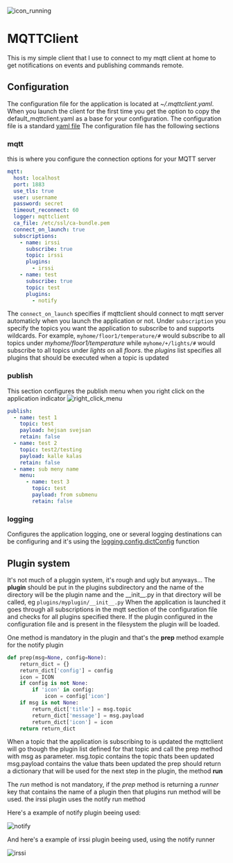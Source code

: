 ![icon_running](https://user-images.githubusercontent.com/254416/41272012-bdb5ace2-6e13-11e8-846b-4e509a6b3e48.png)
# MQTTClient
This is my simple client that I use to connect to my mqtt client at home to get notifications on events and publishing commands remote.


## Configuration
The configuration file for the application is located at *~/.mqttclient.yaml*. When you launch the client for the first time you get the option to copy the default_mqttclient.yaml as a base for your configuration. The configuration file is a standard [yaml file](http://yaml.org)
The configuration file has the following sections

### mqtt
this is where you configure the connection options for your MQTT server 
```yaml
mqtt:
  host: localhost
  port: 1883
  use_tls: true
  user: username
  password: secret
  timeout_reconnect: 60
  logger: mqttclient
  ca_file: /etc/ssl/ca-bundle.pem
  connect_on_launch: true
  subscriptions:
    - name: irssi
      subscribe: true
      topic: irssi
      plugins:
        - irssi
    - name: test
      subscribe: true
      topic: test
      plugins:
        - notify
```
The `connect_on_launch` specifies if mqttclient should connect to mqtt server automaticly when you launch the application or not. Under `subscription` you specify the topics you want the application to subscribe to and supports wildcards. 
For example, `myhome/floor1/temperature/#` would subscribe to all topics under _myhome/floor1/temperature_ while `myhome/+/lights/#` would subscribe to all topics under _lights_ on all _floors_.
the _plugins_ list specifies all plugins that should be executed when a topic is updated

### publish
This section configures the publish menu when you right click on the application indicator
![right_click_menu](https://user-images.githubusercontent.com/254416/41272005-b3cb7090-6e13-11e8-8121-a49f230b82a9.png)
```yaml
publish:
  - name: test 1
    topic: test
    payload: hejsan svejsan
    retain: false
  - name: test 2
    topic: test2/testing
    payload: kalle kalas
    retain: false
  - name: sub meny name
    menu:
      - name: test 3
        topic: test
        payload: from submenu
        retain: false
```
### logging
Configures the application logging, one or several logging destinations can be configuring and it's using the [logging.config.dictConfig](https://docs.python.org/2/library/logging.config.html) function

## Plugin system
It's not much of a pluggin system, it's rough and ugly but anyways...
The __plugin__ should be put in the plugins subdirectory and the name of the directory will be the plugin name and the \_\_init\_\_.py in that directory will be called, eg `plugins/myplugin/__init__.py`
When the application is launched it goes through all subscriptions in the mqtt section of the configuration file and checks for all plugins specified there. If the plugin configured in the configuration file and is present in the filesystem the plugin will be loaded.

One method is mandatory in the plugin and that's the **prep** method
example for the notify plugin
```python
def prep(msg=None, config=None):
    return_dict = {}
    return_dict['config'] = config
    icon = ICON
    if config is not None:
        if 'icon' in config:
            icon = config['icon']
    if msg is not None:
        return_dict['title'] = msg.topic
        return_dict['message'] = msg.payload
        return_dict['icon'] = icon
    return return_dict
```

When a topic that the application is subscribing to is updated the mqttclient will go though the plugin list defined for that topic and call the prep method with msg as parameter.
msg.topic contains the topic thats been updated
msg.payload contains the value thats been updated
the prep should return a dictionary that will be used for the next step in the plugin, the method **run**

The *run* method is not mandatory, if the *prep* method is returning a _runner_ key that contains the name of a plugin then that plugins run method will be used.
the irssi plugin uses the notify run method

Here's a example of notify plugin beeing used:

![notify](https://user-images.githubusercontent.com/254416/41271999-ae43a20a-6e13-11e8-8407-eab1d999a2ee.png)

And here's a example of irssi plugin beeing used, using the notify runner


![irssi](https://user-images.githubusercontent.com/254416/41274984-b25891dc-6e1f-11e8-814b-d8e7a1890a15.png)
